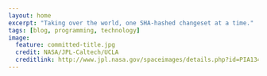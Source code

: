 ```yaml
---
layout: home
excerpt: "Taking over the world, one SHA-hashed changeset at a time."
tags: [blog, programming, technology]
image:
  feature: committed-title.jpg
  credit: NASA/JPL-Caltech/UCLA
  creditlink: http://www.jpl.nasa.gov/spaceimages/details.php?id=PIA13442
---
```

